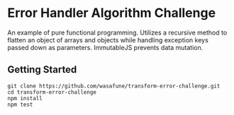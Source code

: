 # Error Handler Algorithm Challenge

An example of pure functional programming. Utilizes a recursive method to flatten an object of arrays and objects while handling exception keys passed down as parameters. ImmutableJS prevents data mutation.

## Getting Started

```
git clone https://github.com/wasafune/transform-error-challenge.git
cd transform-error-challenge
npm install
npm test
```
